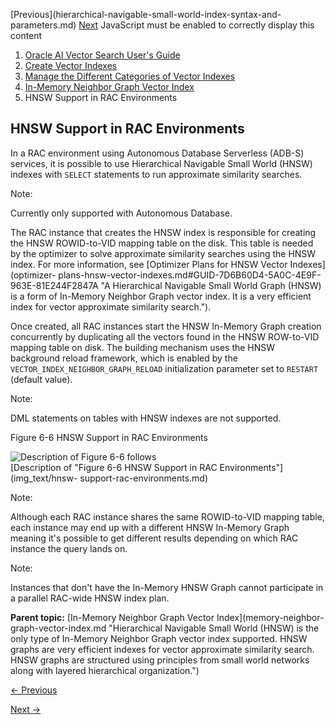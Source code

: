 [Previous](hierarchical-navigable-small-world-index-syntax-and-
parameters.md) [Next](neighbor-partition-vector-index.md) JavaScript must
be enabled to correctly display this content

  1. [Oracle AI Vector Search User's Guide](index.md)
  2. [Create Vector Indexes](create-vector-indexes.md)
  3. [Manage the Different Categories of Vector Indexes](manage-different-categories-vector-indexes.md)
  4. [In-Memory Neighbor Graph Vector Index](memory-neighbor-graph-vector-index.md)
  5. HNSW Support in RAC Environments

## HNSW Support in RAC Environments

In a RAC environment using Autonomous Database Serverless (ADB-S) services, it
is possible to use Hierarchical Navigable Small World (HNSW) indexes with
`SELECT` statements to run approximate similarity searches.

Note:

Currently only supported with Autonomous Database.

The RAC instance that creates the HNSW index is responsible for creating the
HNSW ROWID-to-VID mapping table on the disk. This table is needed by the
optimizer to solve approximate similarity searches using the HNSW index. For
more information, see [Optimizer Plans for HNSW Vector Indexes](optimizer-
plans-hnsw-vector-indexes.md#GUID-7D6B60D4-5A0C-4E9F-963E-81E244F2847A "A
Hierarchical Navigable Small World Graph \(HNSW\) is a form of In-Memory
Neighbor Graph vector index. It is a very efficient index for vector
approximate similarity search.").

Once created, all RAC instances start the HNSW In-Memory Graph creation
concurrently by duplicating all the vectors found in the HNSW ROW-to-VID
mapping table on disk. The building mechanism uses the HNSW background reload
framework, which is enabled by the `VECTOR_INDEX_NEIGHBOR_GRAPH_RELOAD`
initialization parameter set to `RESTART` (default value).

Note:

DML statements on tables with HNSW indexes are not supported.

Figure 6-6 HNSW Support in RAC Environments

  

![Description of Figure 6-6
follows](https://docs.oracle.com/en/database/oracle/oracle-database/23/vecse/img/hnsw-support-rac-environments.png)  
[Description of "Figure 6-6 HNSW Support in RAC Environments"](img_text/hnsw-
support-rac-environments.md)

  

Note:

Although each RAC instance shares the same ROWID-to-VID mapping table, each
instance may end up with a different HNSW In-Memory Graph meaning it's
possible to get different results depending on which RAC instance the query
lands on.

Note:

Instances that don't have the In-Memory HNSW Graph cannot participate in a
parallel RAC-wide HNSW index plan.

**Parent topic:** [In-Memory Neighbor Graph Vector Index](memory-neighbor-
graph-vector-index.md "Hierarchical Navigable Small World \(HNSW\) is the
only type of In-Memory Neighbor Graph vector index supported. HNSW graphs are
very efficient indexes for vector approximate similarity search. HNSW graphs
are structured using principles from small world networks along with layered
hierarchical organization.")


[← Previous](hierarchical-navigable-small-world-index-syntax-and-parameters.md)

[Next →](neighbor-partition-vector-index.md)
